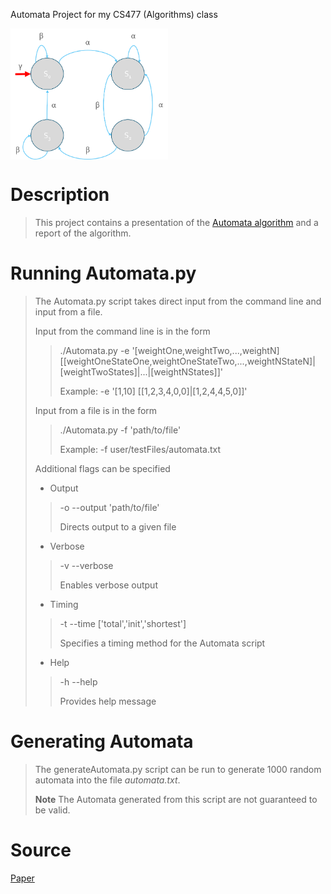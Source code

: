 <p>Automata Project for my CS477 (Algorithms) class</p>
<img src='images/exampleAutomatonB.png' align="center" width=50% height=50%/>

# Description
> This project contains a presentation of the [Automata algorithm](https://github.com/Jacobsma/CS477-Project/blob/main/src/Automata.py)
> and a report of the algorithm.

# Running Automata.py
> The Automata.py script takes direct input from the command line and input from a file.
> 
> Input from the command line is in the form
>> ./Automata.py -e '\[weightOne,weightTwo,...,weightN\] \[\[weightOneStateOne,weightOneStateTwo,...,weightNStateN\]|\[weightTwoStates\]|...|\[weightNStates\]\]'
>> 
>> Example: -e '\[1,10\] \[\[1,2,3,4,0,0\]|\[1,2,4,4,5,0\]\]'
>
> Input from a file is in the form 
>> ./Automata.py -f 'path/to/file'
>>
>> Example: -f user/testFiles/automata.txt 
>
> Additional flags can be specified
> - Output 
>> -o --output 'path/to/file' 
>> 
>> Directs output to a given file 
> - Verbose
>> -v --verbose
>> 
>> Enables verbose output
> - Timing
>> -t --time \['total','init','shortest'\]
>>
>> Specifies a timing method for the Automata script
> - Help
>> -h --help
>>
>> Provides help message

# Generating Automata
> The generateAutomata.py script can be run to generate 1000 random automata into the file *automata.txt*.
> 
> **Note**
> The Automata generated from this script are not guaranteed to be valid. 

# Source
[Paper](https://arxiv.org/abs/2103.16185)

